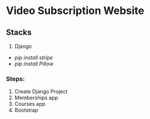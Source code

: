 # Video Subscription Website

## Stacks
1. Django


* _pip install stripe_
* _pip install Pillow_

### Steps:
1. Create Django Project
2. Memberships app
3. Courses app
4. Bootstrap